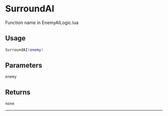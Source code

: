 # SurroundAI
Function name in EnemyAILogic.lua
## Usage
```lua
SurroundAI(enemy)
```
## Parameters
`enemy`
## Returns
`none`

---
